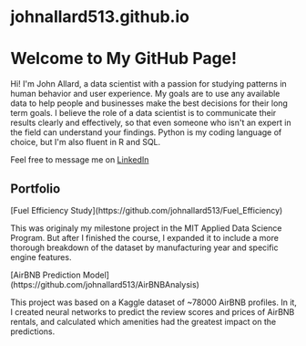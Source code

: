 # johnallard513.github.io

<!DOCTYPE html>
<html lang="en">
<head>
    <meta charset="UTF-8">
    <title>Title</title>
</head>
<body>
    <h1>Welcome to My GitHub Page!</h1>
    <p>Hi! I'm John Allard, a data scientist with a passion for studying patterns in human behavior and user experience. My goals are to use any available data to help people and businesses make the best decisions for their long term goals. I believe the role of a data scientist is to communicate their results clearly and effectively, so that even someone who isn't an expert in the field can understand your findings. Python is my coding language of choice, but I'm also fluent in R and SQL. </p>

<p>Feel free to message me on <a href="https://www.linkedin.com/in/john-allard-26a62824b/" target="_blank" rel="noopener noreferrer">LinkedIn</a><p>

## Portfolio

<p>[Fuel Efficiency Study](https://github.com/johnallard513/Fuel_Efficiency)</p>

<p>This was originaly my milestone project in the MIT Applied Data Science Program. But after I finished the course, I expanded it to include a more thorough breakdown of the dataset by manufacturing year and specific engine features.</p>


</p>[AirBNB Prediction Model](https://github.com/johnallard513/AirBNBAnalysis)</p>

<p>This project was based on a Kaggle dataset of ~78000 AirBNB profiles. In it, I created neural networks to predict the review scores and prices of AirBNB rentals, and calculated which amenities had the greatest impact on the predictions.</p>


</body>
</html>
